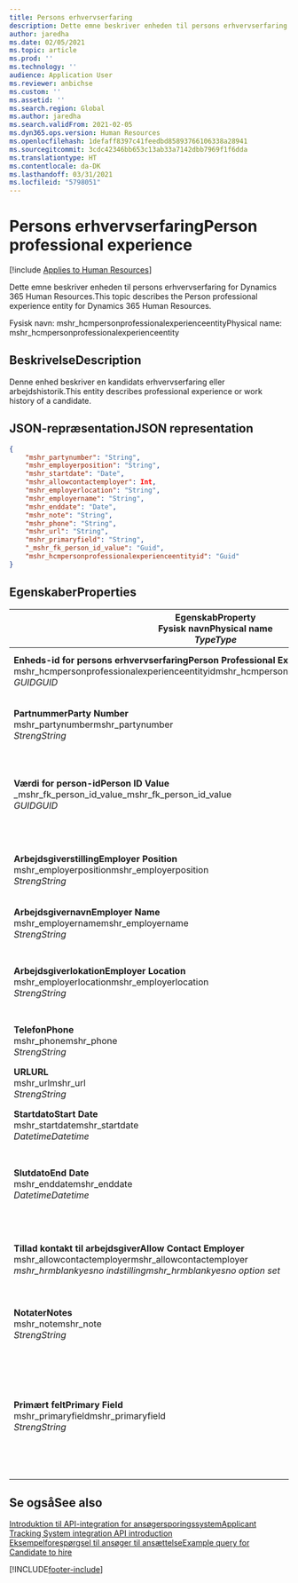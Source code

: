 ```yaml
---
title: Persons erhvervserfaring
description: Dette emne beskriver enheden til persons erhvervserfaring for Dynamics 365 Human Resources.
author: jaredha
ms.date: 02/05/2021
ms.topic: article
ms.prod: ''
ms.technology: ''
audience: Application User
ms.reviewer: anbichse
ms.custom: ''
ms.assetid: ''
ms.search.region: Global
ms.author: jaredha
ms.search.validFrom: 2021-02-05
ms.dyn365.ops.version: Human Resources
ms.openlocfilehash: 1defaff8397c41feedbd85893766106338a28941
ms.sourcegitcommit: 3cdc42346bb653c13ab33a7142dbb7969f1f6dda
ms.translationtype: HT
ms.contentlocale: da-DK
ms.lasthandoff: 03/31/2021
ms.locfileid: "5798051"
---
```

# <a name="person-professional-experience"></a><span data-ttu-id="6f055-103">Persons erhvervserfaring</span><span class="sxs-lookup"><span data-stu-id="6f055-103">Person professional experience</span></span>

[!include [Applies to Human Resources](../includes/applies-to-hr.md)]

<span data-ttu-id="6f055-104">Dette emne beskriver enheden til persons erhvervserfaring for Dynamics 365 Human Resources.</span><span class="sxs-lookup"><span data-stu-id="6f055-104">This topic describes the Person professional experience entity for Dynamics 365 Human Resources.</span></span>

<span data-ttu-id="6f055-105">Fysisk navn: mshr_hcmpersonprofessionalexperienceentity</span><span class="sxs-lookup"><span data-stu-id="6f055-105">Physical name: mshr_hcmpersonprofessionalexperienceentity</span></span>

## <a name="description"></a><span data-ttu-id="6f055-106">Beskrivelse</span><span class="sxs-lookup"><span data-stu-id="6f055-106">Description</span></span>

<span data-ttu-id="6f055-107">Denne enhed beskriver en kandidats erhvervserfaring eller arbejdshistorik.</span><span class="sxs-lookup"><span data-stu-id="6f055-107">This entity describes professional experience or work history of a candidate.</span></span>

## <a name="json-representation"></a><span data-ttu-id="6f055-108">JSON-repræsentation</span><span class="sxs-lookup"><span data-stu-id="6f055-108">JSON representation</span></span>

```json
{
    "mshr_partynumber": "String",
    "mshr_employerposition": "String",
    "mshr_startdate": "Date",
    "mshr_allowcontactemployer": Int,
    "mshr_employerlocation": "String",
    "mshr_employername": "String",
    "mshr_enddate": "Date",
    "mshr_note": "String",
    "mshr_phone": "String",
    "mshr_url": "String",
    "mshr_primaryfield": "String",
    "_mshr_fk_person_id_value": "Guid",
    "mshr_hcmpersonprofessionalexperienceentityid": "Guid"
}
```

## <a name="properties"></a><span data-ttu-id="6f055-109">Egenskaber</span><span class="sxs-lookup"><span data-stu-id="6f055-109">Properties</span></span>

| <span data-ttu-id="6f055-110">Egenskab</span><span class="sxs-lookup"><span data-stu-id="6f055-110">Property</span></span><br><span data-ttu-id="6f055-111">**Fysisk navn**</span><span class="sxs-lookup"><span data-stu-id="6f055-111">**Physical name**</span></span><br><span data-ttu-id="6f055-112">**_Type_**</span><span class="sxs-lookup"><span data-stu-id="6f055-112">**_Type_**</span></span> | <span data-ttu-id="6f055-113">Anvendelse</span><span class="sxs-lookup"><span data-stu-id="6f055-113">Use</span></span> | <span data-ttu-id="6f055-114">Beskrivelse</span><span class="sxs-lookup"><span data-stu-id="6f055-114">Description</span></span> |
| --- | --- | --- |
| <span data-ttu-id="6f055-115">**Enheds-id for persons erhvervserfaring**</span><span class="sxs-lookup"><span data-stu-id="6f055-115">**Person Professional Experience Entity ID**</span></span><br><span data-ttu-id="6f055-116">mshr_hcmpersonprofessionalexperienceentityid</span><span class="sxs-lookup"><span data-stu-id="6f055-116">mshr_hcmpersonprofessionalexperienceentityid</span></span><br><span data-ttu-id="6f055-117">*GUID*</span><span class="sxs-lookup"><span data-stu-id="6f055-117">*GUID*</span></span> | <span data-ttu-id="6f055-118">Skrivebeskyttet</span><span class="sxs-lookup"><span data-stu-id="6f055-118">Read-only</span></span><br><span data-ttu-id="6f055-119">Påkrævet</span><span class="sxs-lookup"><span data-stu-id="6f055-119">Required</span></span> | <span data-ttu-id="6f055-120">Systemgenereret entydigt id til enhedsposten.</span><span class="sxs-lookup"><span data-stu-id="6f055-120">System-generated unique identifier for the entity record.</span></span> |
| <span data-ttu-id="6f055-121">**Partnummer**</span><span class="sxs-lookup"><span data-stu-id="6f055-121">**Party Number**</span></span><br><span data-ttu-id="6f055-122">mshr_partynumber</span><span class="sxs-lookup"><span data-stu-id="6f055-122">mshr_partynumber</span></span><br><span data-ttu-id="6f055-123">*Streng*</span><span class="sxs-lookup"><span data-stu-id="6f055-123">*String*</span></span> | <span data-ttu-id="6f055-124">Læse/skrive</span><span class="sxs-lookup"><span data-stu-id="6f055-124">Read/write</span></span><br><span data-ttu-id="6f055-125">Påkrævet</span><span class="sxs-lookup"><span data-stu-id="6f055-125">Required</span></span> | <span data-ttu-id="6f055-126">Entydig identifikation af kandidatens personpost.</span><span class="sxs-lookup"><span data-stu-id="6f055-126">Unique identifier of the person record for the candidate.</span></span> |
| <span data-ttu-id="6f055-127">**Værdi for person-id**</span><span class="sxs-lookup"><span data-stu-id="6f055-127">**Person ID Value**</span></span><br><span data-ttu-id="6f055-128">_mshr_fk_person_id_value</span><span class="sxs-lookup"><span data-stu-id="6f055-128">_mshr_fk_person_id_value</span></span><br><span data-ttu-id="6f055-129">*GUID*</span><span class="sxs-lookup"><span data-stu-id="6f055-129">*GUID*</span></span> | <span data-ttu-id="6f055-130">Skrivebeskyttet</span><span class="sxs-lookup"><span data-stu-id="6f055-130">Read-only</span></span><br><span data-ttu-id="6f055-131">Påkrævet</span><span class="sxs-lookup"><span data-stu-id="6f055-131">Required</span></span><br><span data-ttu-id="6f055-132">Fremmed nøgle: mshr_dirpersonentityid of mshr_dirpersonentity</span><span class="sxs-lookup"><span data-stu-id="6f055-132">Foreign key: mshr_dirpersonentityid of mshr_dirpersonentity</span></span> | <span data-ttu-id="6f055-133">Systemgenereret entydigt id til persons enhedspost.</span><span class="sxs-lookup"><span data-stu-id="6f055-133">System-generated unique identifier of the person entity record.</span></span> |
| <span data-ttu-id="6f055-134">**Arbejdsgiverstilling**</span><span class="sxs-lookup"><span data-stu-id="6f055-134">**Employer Position**</span></span><br><span data-ttu-id="6f055-135">mshr_employerposition</span><span class="sxs-lookup"><span data-stu-id="6f055-135">mshr_employerposition</span></span><br><span data-ttu-id="6f055-136">*Streng*</span><span class="sxs-lookup"><span data-stu-id="6f055-136">*String*</span></span> | <span data-ttu-id="6f055-137">Læse/skrive</span><span class="sxs-lookup"><span data-stu-id="6f055-137">Read/write</span></span><br><span data-ttu-id="6f055-138">Påkrævet</span><span class="sxs-lookup"><span data-stu-id="6f055-138">Required</span></span> | <span data-ttu-id="6f055-139">Kandidatens stillingsbetegnelse, når ansøgeren er under ansættelse.</span><span class="sxs-lookup"><span data-stu-id="6f055-139">The position title held by the candidate while under employment.</span></span> |
| <span data-ttu-id="6f055-140">**Arbejdsgivernavn**</span><span class="sxs-lookup"><span data-stu-id="6f055-140">**Employer Name**</span></span><br><span data-ttu-id="6f055-141">mshr_employername</span><span class="sxs-lookup"><span data-stu-id="6f055-141">mshr_employername</span></span><br><span data-ttu-id="6f055-142">*Streng*</span><span class="sxs-lookup"><span data-stu-id="6f055-142">*String*</span></span> | <span data-ttu-id="6f055-143">Læse/skrive</span><span class="sxs-lookup"><span data-stu-id="6f055-143">Read/write</span></span><br><span data-ttu-id="6f055-144">Påkrævet</span><span class="sxs-lookup"><span data-stu-id="6f055-144">Required</span></span> | <span data-ttu-id="6f055-145">Arbejdsgiverens navn.</span><span class="sxs-lookup"><span data-stu-id="6f055-145">The name of the employer.</span></span> |
| <span data-ttu-id="6f055-146">**Arbejdsgiverlokation**</span><span class="sxs-lookup"><span data-stu-id="6f055-146">**Employer Location**</span></span><br><span data-ttu-id="6f055-147">mshr_employerlocation</span><span class="sxs-lookup"><span data-stu-id="6f055-147">mshr_employerlocation</span></span><br><span data-ttu-id="6f055-148">*Streng*</span><span class="sxs-lookup"><span data-stu-id="6f055-148">*String*</span></span> | <span data-ttu-id="6f055-149">Læse/skrive</span><span class="sxs-lookup"><span data-stu-id="6f055-149">Read/write</span></span><br><span data-ttu-id="6f055-150">Valgfri</span><span class="sxs-lookup"><span data-stu-id="6f055-150">Optional</span></span> | <span data-ttu-id="6f055-151">Arbejdsgiverens placering.</span><span class="sxs-lookup"><span data-stu-id="6f055-151">The employer’s location.</span></span> <span data-ttu-id="6f055-152">Maks. længde: 60.</span><span class="sxs-lookup"><span data-stu-id="6f055-152">Max length: 60.</span></span> <span data-ttu-id="6f055-153">Der defineres eller kræves ikke et bestemt format.</span><span class="sxs-lookup"><span data-stu-id="6f055-153">No specific format defined or required.</span></span> |
| <span data-ttu-id="6f055-154">**Telefon**</span><span class="sxs-lookup"><span data-stu-id="6f055-154">**Phone**</span></span><br><span data-ttu-id="6f055-155">mshr_phone</span><span class="sxs-lookup"><span data-stu-id="6f055-155">mshr_phone</span></span><br><span data-ttu-id="6f055-156">*Streng*</span><span class="sxs-lookup"><span data-stu-id="6f055-156">*String*</span></span> | <span data-ttu-id="6f055-157">Læse/skrive</span><span class="sxs-lookup"><span data-stu-id="6f055-157">Read/write</span></span><br><span data-ttu-id="6f055-158">Valgfri</span><span class="sxs-lookup"><span data-stu-id="6f055-158">Optional</span></span> | <span data-ttu-id="6f055-159">Arbejdsgivers telefonnummer.</span><span class="sxs-lookup"><span data-stu-id="6f055-159">The employer’s phone number.</span></span> |
| <span data-ttu-id="6f055-160">**URL**</span><span class="sxs-lookup"><span data-stu-id="6f055-160">**URL**</span></span><br><span data-ttu-id="6f055-161">mshr_url</span><span class="sxs-lookup"><span data-stu-id="6f055-161">mshr_url</span></span><br><span data-ttu-id="6f055-162">*Streng*</span><span class="sxs-lookup"><span data-stu-id="6f055-162">*String*</span></span> | <span data-ttu-id="6f055-163">Læse/skrive</span><span class="sxs-lookup"><span data-stu-id="6f055-163">Read/write</span></span><br><span data-ttu-id="6f055-164">Valgfri</span><span class="sxs-lookup"><span data-stu-id="6f055-164">Optional</span></span> | <span data-ttu-id="6f055-165">URL-adressen på arbejdsgiverens websted.</span><span class="sxs-lookup"><span data-stu-id="6f055-165">The URL of the employer’s website.</span></span> |
| <span data-ttu-id="6f055-166">**Startdato**</span><span class="sxs-lookup"><span data-stu-id="6f055-166">**Start Date**</span></span><br><span data-ttu-id="6f055-167">mshr_startdate</span><span class="sxs-lookup"><span data-stu-id="6f055-167">mshr_startdate</span></span><br><span data-ttu-id="6f055-168">*Datetime*</span><span class="sxs-lookup"><span data-stu-id="6f055-168">*Datetime*</span></span> | <span data-ttu-id="6f055-169">Læse/skrive</span><span class="sxs-lookup"><span data-stu-id="6f055-169">Read/write</span></span><br><span data-ttu-id="6f055-170">Påkrævet</span><span class="sxs-lookup"><span data-stu-id="6f055-170">Required</span></span> | <span data-ttu-id="6f055-171">Startdatoen for kandidatens ansættelse.</span><span class="sxs-lookup"><span data-stu-id="6f055-171">The start date of the candidate’s employment.</span></span> |
| <span data-ttu-id="6f055-172">**Slutdato**</span><span class="sxs-lookup"><span data-stu-id="6f055-172">**End Date**</span></span><br><span data-ttu-id="6f055-173">mshr_enddate</span><span class="sxs-lookup"><span data-stu-id="6f055-173">mshr_enddate</span></span><br><span data-ttu-id="6f055-174">*Datetime*</span><span class="sxs-lookup"><span data-stu-id="6f055-174">*Datetime*</span></span> | <span data-ttu-id="6f055-175">Læse/skrive</span><span class="sxs-lookup"><span data-stu-id="6f055-175">Read/write</span></span><br><span data-ttu-id="6f055-176">Valgfri</span><span class="sxs-lookup"><span data-stu-id="6f055-176">Optional</span></span> | <span data-ttu-id="6f055-177">Slutdatoen for kandidatens ansættelse, eller null, hvis kandidaten stadig er ansat her.</span><span class="sxs-lookup"><span data-stu-id="6f055-177">The end date of the candidate’s employment, or null if the candidate is still employed here.</span></span> |
| <span data-ttu-id="6f055-178">**Tillad kontakt til arbejdsgiver**</span><span class="sxs-lookup"><span data-stu-id="6f055-178">**Allow Contact Employer**</span></span><br><span data-ttu-id="6f055-179">mshr_allowcontactemployer</span><span class="sxs-lookup"><span data-stu-id="6f055-179">mshr_allowcontactemployer</span></span><br><span data-ttu-id="6f055-180">*mshr_hrmblankyesno indstilling*</span><span class="sxs-lookup"><span data-stu-id="6f055-180">*mshr_hrmblankyesno option set*</span></span> | <span data-ttu-id="6f055-181">Læse/skrive</span><span class="sxs-lookup"><span data-stu-id="6f055-181">Read/write</span></span><br><span data-ttu-id="6f055-182">Valgfri</span><span class="sxs-lookup"><span data-stu-id="6f055-182">Optional</span></span> | <span data-ttu-id="6f055-183">Angiver, om kandidaten tillader kontakt til den tidligere arbejdsgiver.</span><span class="sxs-lookup"><span data-stu-id="6f055-183">Signifies whether the candidate allows contacting the previous employer.</span></span> |
| <span data-ttu-id="6f055-184">**Notater**</span><span class="sxs-lookup"><span data-stu-id="6f055-184">**Notes**</span></span><br><span data-ttu-id="6f055-185">mshr_note</span><span class="sxs-lookup"><span data-stu-id="6f055-185">mshr_note</span></span><br><span data-ttu-id="6f055-186">*Streng*</span><span class="sxs-lookup"><span data-stu-id="6f055-186">*String*</span></span> | <span data-ttu-id="6f055-187">Læse/skrive</span><span class="sxs-lookup"><span data-stu-id="6f055-187">Read/write</span></span><br><span data-ttu-id="6f055-188">Valgfri</span><span class="sxs-lookup"><span data-stu-id="6f055-188">Optional</span></span> | <span data-ttu-id="6f055-189">Noter til brug af rekrutteringsmedarbejderen eller ansættelseschefen.</span><span class="sxs-lookup"><span data-stu-id="6f055-189">Notes for use by the recruiter or hiring manager.</span></span> |
| <span data-ttu-id="6f055-190">**Primært felt**</span><span class="sxs-lookup"><span data-stu-id="6f055-190">**Primary Field**</span></span><br><span data-ttu-id="6f055-191">mshr_primaryfield</span><span class="sxs-lookup"><span data-stu-id="6f055-191">mshr_primaryfield</span></span><br><span data-ttu-id="6f055-192">*Streng*</span><span class="sxs-lookup"><span data-stu-id="6f055-192">*String*</span></span> | <span data-ttu-id="6f055-193">Skrivebeskyttet</span><span class="sxs-lookup"><span data-stu-id="6f055-193">Read-only</span></span><br><span data-ttu-id="6f055-194">Påkrævet</span><span class="sxs-lookup"><span data-stu-id="6f055-194">Required</span></span> | <span data-ttu-id="6f055-195">Felt, der bruges som primært id for enhedsposten.</span><span class="sxs-lookup"><span data-stu-id="6f055-195">Field used as a primary identifier of the entity record.</span></span> <span data-ttu-id="6f055-196">Kombinationen af partnummer, startdato, arbejdsgiverstilling og arbejdsgivernavn.</span><span class="sxs-lookup"><span data-stu-id="6f055-196">Combination of party number, start date, employer position, and employer name.</span></span> |

## <a name="see-also"></a><span data-ttu-id="6f055-197">Se også</span><span class="sxs-lookup"><span data-stu-id="6f055-197">See also</span></span>

[<span data-ttu-id="6f055-198">Introduktion til API-integration for ansøgersporingssystem</span><span class="sxs-lookup"><span data-stu-id="6f055-198">Applicant Tracking System integration API introduction</span></span>](hr-admin-integration-ats-api-introduction.md)<br>
[<span data-ttu-id="6f055-199">Eksempelforespørgsel til ansøger til ansættelse</span><span class="sxs-lookup"><span data-stu-id="6f055-199">Example query for Candidate to hire</span></span>](hr-admin-integration-ats-api-candidate-to-hire-example-query.md)



[!INCLUDE[footer-include](../includes/footer-banner.md)]